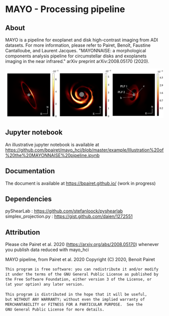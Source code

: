 MAYO - Processing pipeline
==========================

About
-----
MAYO is a pipeline for exoplanet and disk high-contrast imaging from ADI datasets. For more information, please refer to 
Pairet, Benoît, Faustine Cantalloube, and Laurent Jacques.
"MAYONNAISE: a morphological components analysis pipeline for circumstellar disks and exoplanets imaging in the near infrared." arXiv preprint arXiv:2008.05170 (2020).  

![alt text](https://github.com/bpairet/mayo_hci/blob/master/example/mayo-quick-illustration.png)

Jupyter notebook
----------------
An illustrative jupyter notebook is available at https://github.com/bpairet/mayo_hci/blob/master/example/Illustration%20of%20the%20MAYONNAISE%20pipeline.ipynb

Documentation
-------------
The document is available at https://bpairet.github.io/ (work in progress)

Dependencies
------------
pyShearLab : https://github.com/stefanloock/pyshearlab
simplex_projection.py : https://gist.github.com/daien/1272551


Attribution
-----------
Please cite Pairet et al. 2020 (https://arxiv.org/abs/2008.05170)
whenever you publish data reduced with mayo_hci


MAYO pipeline, from Pairet et al. 2020
    Copyright (C) 2020, Benoit Pairet

    This program is free software: you can redistribute it and/or modify
    it under the terms of the GNU General Public License as published by
    the Free Software Foundation, either version 3 of the License, or
    (at your option) any later version.

    This program is distributed in the hope that it will be useful,
    but WITHOUT ANY WARRANTY; without even the implied warranty of
    MERCHANTABILITY or FITNESS FOR A PARTICULAR PURPOSE.  See the
    GNU General Public License for more details.
